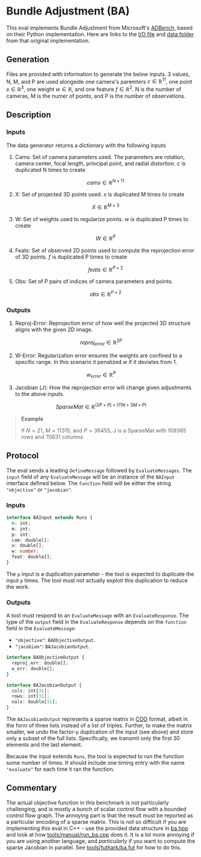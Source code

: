 # Bundle Adjustment (BA)

This eval implements Bundle Adjustment from Microsoft's [ADBench][], based on their Python implementation. Here are links to the [I/O file][io] and [data folder][data] from that original implementation.

## Generation

Files are provided with information to generate the below inputs. 3 values, N, M, and P are used alongside one camera's paremters $c \in \mathbb{R}^{11}$, one point $x \in \mathbb{R}^{3}$, one weight $w \in \mathbb{R}$, and one feature $f \in \mathbb{R}^{2}$. N is the number of cameras, M is the numer of points, and P is the number of observations.

## Description

### Inputs

The data generator returns a dictionary with the following inputs

1. Cams: Set of camera parameters used. The parameters are rotation, camera center, focal length, principal point, and radial distortion. $c$ is duplicated N times to create

   $$cams \in \mathbb{R}^{N \times 11}$$

2. X: Set of projected 3D points used. $x$ is duplicated M times to create

   $$X \in \mathbb{R}^{M \times 3}$$

3. W: Set of weights used to regularize points. $w$ is duplicated P times to create

   $$W \in \mathbb{R}^{P}$$

4. Feats: Set of observed 2D points used to compute the reprojection error of 3D points. $f$ is duplicated P times to create

   $$feats \in \mathbb{R}^{P \times 2}$$

5. Obs: Set of P pairs of indices of camera parameters and points.

   $$obs \in \mathbb{R}^{P \times 2}$$

### Outputs

1. Reproj-Error: Reprojection error of how well the projected 3D structure aligns with the given 2D image.

$$reproj_{error} \in \mathbb{R}^{2P}$$

2. W-Error: Regularization error ensures the weights are confined to a specific range. In this scenario it penalized $w$ if it deviates from 1.

$$w_{error} \in \mathbb{R}^{P}$$

3. Jacobian ($J$): How the reprojection error will change given adjustments to the above inputs.

$$SparseMat \in \mathbb{R}^{(2P + P) \times (11N +3M + P)}$$

> **Example**
>
> If $N = 21$, $M = 11315$, and $P = 36455$, $J$ is a SparseMat with 109365 rows and 70631 columns

## Protocol

The eval sends a leading `DefineMessage` followed by `EvaluateMessages`. The `input` field of any `EvaluateMessage` will be an instance of the `BAInput` interface defined below. The `function` field will be either the string `"objective"` or `"jacobian"`.

### Inputs

```typescript
interface BAInput extends Runs {
  n: int;
  m: int;
  p: int;
  cam: double[];
  x: double[];
  w: number;
  feat: double[];
}
```

The `p` input is a duplication parameter - the tool is expected to
duplicate the input `p` times. The tool must not actually exploit this
duplication to reduce the work.

### Outputs

A tool must respond to an `EvaluateMessage` with an `EvaluateResponse`. The type of the `output` field in the `EvaluateResponse` depends on the `function` field in the `EvaluateMessage`:

- `"objective"`: `BAObjectiveOutput`.
- `"jacobian"`: `BAJacobianOutput`.

```typescript
interface BAObjectiveOutput {
  reproj_err: double[];
  w_err: double[];
}
```

```typescript
interface BAJacobianOutput {
  cols: int[31];
  rows: int[31];
  vals: double[31];
}
```

The `BAJacobianOutput` represents a sparse matrix in [COO][] format,
albeit in the form of three lists instead of a list of triples.
Further, to make the matrix smaller, we undo the factor-`p`
duplication of the input (see above) and store only a subset of the
full lists. Specifically, we transmit only the first 30 elements and
the last element.

Because the input extends `Runs`, the tool is expected to run the function some number of times. It should include one timing entry with the name `"evaluate"` for each time it ran the function.

## Commentary

The actual objective function in this benchmark is not particularly
challenging, and is mostly a bunch of scalar control flow with a
bounded control flow graph. The annoying part is that the result must
be reported as a particular encoding of a sparse matrix. This is not
so difficult if you are implementing this eval in C++ - use the
provided data structure in [ba.hpp][] and look at how
[tools/manual/run_ba.cpp] does it. It is a lot more annoying if you
are using another language, and _particularly_ if you want to compute
the sparse Jacobian in parallel. See [tools/futhark/ba.fut][] for how
to do this.

[adbench]: https://github.com/microsoft/ADBench/tree/38cb7931303a830c3700ca36ba9520868327ac87
[data]: https://github.com/microsoft/ADBench/tree/38cb7931303a830c3700ca36ba9520868327ac87/data/ba
[io]: https://github.com/microsoft/ADBench/blob/38cb7931303a830c3700ca36ba9520868327ac87/src/python/shared/BAData.py
[typescript]: https://www.typescriptlang.org/
[COO]: https://en.wikipedia.org/wiki/Sparse_matrix#Coordinate_list_(COO)
[ba.hpp]: /cpp/gradbench/evals/ba.hpp
[tools/manual/run_ba.cpp]: /tools/manual/run_ba.cpp
[tools/futhark/ba.fut]: /tools/futhark/ba.fut
